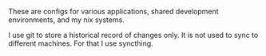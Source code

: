
These are configs for various applications, shared development environments, and my nix systems.

I use git to store a historical record of changes only. It is not used to sync to different machines. For that I use syncthing.

